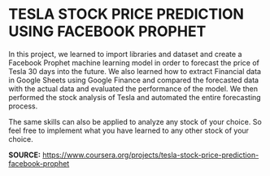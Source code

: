 # TESLA STOCK PRICE PREDICTION USING FACEBOOK PROPHET
In this project, we learned to import libraries and dataset and create a Facebook Prophet machine learning model in order to forecast the price of Tesla 30 days into the future. We also learned how to extract Financial data in Google Sheets using Google Finance and compared the forecasted data with the actual data and evaluated the performance of the model. We then performed the stock analysis of Tesla and automated the entire forecasting process. 

The same skills can also be applied to analyze any stock of your choice. So feel free to implement what you have learned to any other stock of your choice.

**SOURCE:**
https://www.coursera.org/projects/tesla-stock-price-prediction-facebook-prophet
